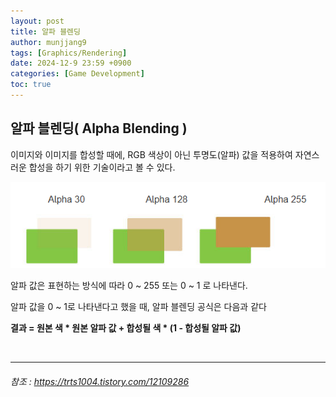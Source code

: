 ```yaml
---
layout: post
title: 알파 블렌딩
author: munjjang9
tags: [Graphics/Rendering]
date: 2024-12-9 23:59 +0900
categories: [Game Development]
toc: true
---
```


## 알파 블렌딩( Alpha Blending )

이미지와 이미지를 합성할 때에, RGB 색상이 아닌 투명도(알파) 값을 적용하여 자연스러운 합성을 하기 위한 기술이라고 볼 수 있다.

![알파 블렌딩](/assets/images/AlphaBlending.png)

알파 값은 표현하는 방식에 따라 0 ~ 255 또는 0 ~ 1 로 나타낸다.

알파 값을 0 ~ 1로 나타낸다고 했을 때, 알파 블렌딩 공식은 다음과 같다

**결과 = 원본 색 * 원본 알파 값 + 합성될 색 * (1 - 합성될 알파 값)**

<br>

---
###### 참조 : https://trts1004.tistory.com/12109286